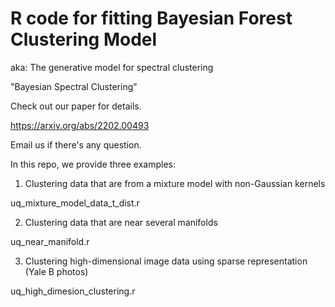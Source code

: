 # R code for fitting Bayesian Forest Clustering Model 

aka: The generative model for spectral clustering

"Bayesian Spectral Clustering"

Check out our paper for details.

https://arxiv.org/abs/2202.00493

Email us if there's any question.


In this repo, we provide three examples:

1. Clustering data that are from a mixture model with non-Gaussian kernels

uq_mixture_model_data_t_dist.r

2. Clustering data that are near several manifolds

uq_near_manifold.r

3. Clustering high-dimensional image data using sparse representation (Yale B photos) 

uq_high_dimesion_clustering.r

